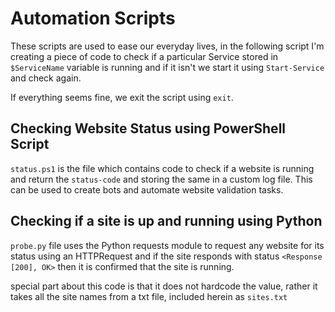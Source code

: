 # Automation Scripts

These scripts are used to ease our everyday lives, in the following script I'm creating
a piece of code to check if a particular Service stored in `$ServiceName` variable is running and if it isn't we start it using `Start-Service` and check again.

If everything seems fine, we exit the script using `exit`.


## Checking Website Status using PowerShell Script

`status.ps1` is the file which contains code to check if a website is running and return the `status-code` and storing the same in a custom log file. This can be used to create bots and automate website validation tasks.

## Checking if a site is up and running using Python

`probe.py` file uses the Python requests module to request any website for its status using an HTTPRequest and if the site responds with status `<Response [200], OK>` then it is confirmed that the site is running.

special part about this code is that it does not hardcode the value, rather it takes all the site names from a txt file, included herein as `sites.txt`